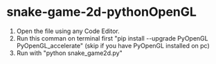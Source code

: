 # snake-game-2d-pythonOpenGL


1. Open the file using any Code Editor.
2. Run this comman on terminal first "pip install --upgrade PyOpenGL PyOpenGL_accelerate" (skip if you have PyOpenGL installed on pc)
3. Run with "python snake_game2d.py"
